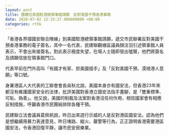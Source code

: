 ```yaml
---
layout: post
title: 團體往美國駐港總領事館請願　反對美國干預香港事務
date: 2020-07-02 12:33:27.000000000 +08:00
categories: rthk
---
```


「香港各界撐國安聯合陣線」到美國駐港總領事館請願，遞交市民聯署反對美國干預香港事務的電子簽名，其中一名代表，民建聯觀塘區議員顏汶羽引述領事館人員表示，不會出來接簽名，對此表示極度失望，在場人士隨即發出噓聲，他們將簽名及請願信放在領事館門口。

代表早前在門外高叫「有國才有家、拒美國插手」及「反對美國干預、漠視港人意願」等口號。

身兼港區人大代表的工聯會會長吳秋北說，美國本身亦有國安法，但香港23年來都沒有維護國家安全的法律，批評美國對香港立國安法指手畫腳，是「雙重標準、可恥、偽善」。他又說，美國的制裁及法案對香港沒任何作用，相信國家會有相應反制措施，呼籲香港市民團結排除各種干預。

民建聯立法會議員葛佩帆說，昨日出來遊行示威的人是反對港區國安法，認為他們是想繼續用暴力表達意見，昨日堵路、縱火、襲警等行為，正正證明香港需要港區國安法，令香港回復平靜，讓市民安居樂業。
